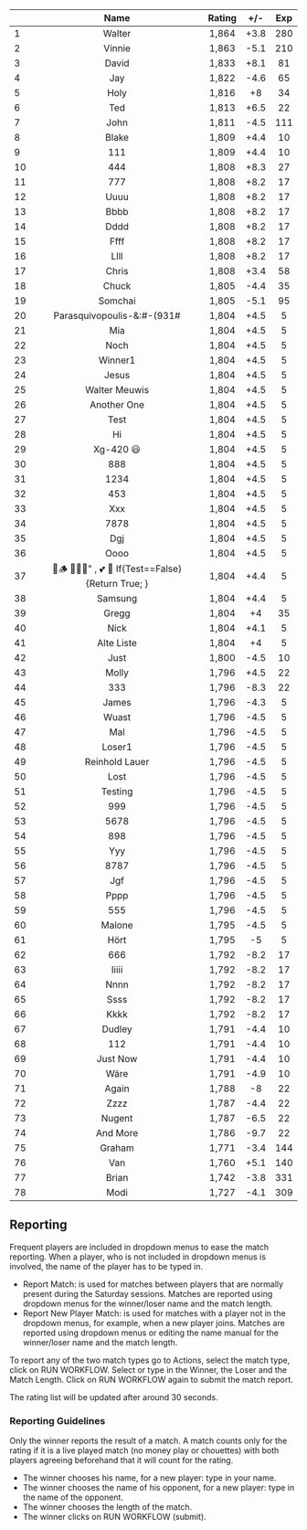 | |Name|Rating|+/-|Exp|
|-|:--:|:----:|:-:|:-:|
|1|Walter|1,864|+3.8|280|
|2|Vinnie|1,863|-5.1|210|
|3|David|1,833|+8.1|81|
|4|Jay|1,822|-4.6|65|
|5|Holy|1,816|+8|34|
|6|Ted|1,813|+6.5|22|
|7|John|1,811|-4.5|111|
|8|Blake|1,809|+4.4|10|
|9|111|1,809|+4.4|10|
|10|444|1,808|+8.3|27|
|11|777|1,808|+8.2|17|
|12|Uuuu|1,808|+8.2|17|
|13|Bbbb|1,808|+8.2|17|
|14|Dddd|1,808|+8.2|17|
|15|Ffff|1,808|+8.2|17|
|16|Llll|1,808|+8.2|17|
|17|Chris|1,808|+3.4|58|
|18|Chuck|1,805|-4.4|35|
|19|Somchai|1,805|-5.1|95|
|20|Parasquivopoulis-&:#-(931#|1,804|+4.5|5|
|21|Mia|1,804|+4.5|5|
|22|Noch|1,804|+4.5|5|
|23|Winner1|1,804|+4.5|5|
|24|Jesus|1,804|+4.5|5|
|25|Walter Meuwis|1,804|+4.5|5|
|26|Another One|1,804|+4.5|5|
|27|Test|1,804|+4.5|5|
|28|Hi|1,804|+4.5|5|
|29|Xg-420 😃|1,804|+4.5|5|
|30|888|1,804|+4.5|5|
|31|1234|1,804|+4.5|5|
|32|453|1,804|+4.5|5|
|33|Xxx|1,804|+4.5|5|
|34|7878|1,804|+4.5|5|
|35|Dgj|1,804|+4.5|5|
|36|Oooo|1,804|+4.5|5|
|37|🍺🪵 🙉🙈🙊" , 💕 🦓 If(Test==False) {Return True; }|1,804|+4.4|5|
|38|Samsung|1,804|+4.4|5|
|39|Gregg|1,804|+4|35|
|40|Nick|1,804|+4.1|5|
|41|Alte Liste|1,804|+4|5|
|42|Just|1,800|-4.5|10|
|43|Molly|1,796|+4.5|22|
|44|333|1,796|-8.3|22|
|45|James|1,796|-4.3|5|
|46|Wuast|1,796|-4.5|5|
|47|Mal|1,796|-4.5|5|
|48|Loser1|1,796|-4.5|5|
|49|Reinhold Lauer|1,796|-4.5|5|
|50|Lost|1,796|-4.5|5|
|51|Testing|1,796|-4.5|5|
|52|999|1,796|-4.5|5|
|53|5678|1,796|-4.5|5|
|54|898|1,796|-4.5|5|
|55|Yyy|1,796|-4.5|5|
|56|8787|1,796|-4.5|5|
|57|Jgf|1,796|-4.5|5|
|58|Pppp|1,796|-4.5|5|
|59|555|1,796|-4.5|5|
|60|Malone|1,795|-4.5|5|
|61|Hört|1,795|-5|5|
|62|666|1,792|-8.2|17|
|63|Iiiii|1,792|-8.2|17|
|64|Nnnn|1,792|-8.2|17|
|65|Ssss|1,792|-8.2|17|
|66|Kkkk|1,792|-8.2|17|
|67|Dudley|1,791|-4.4|10|
|68|112|1,791|-4.4|10|
|69|Just Now|1,791|-4.4|10|
|70|Wäre|1,791|-4.9|10|
|71|Again|1,788|-8|22|
|72|Zzzz|1,787|-4.4|22|
|73|Nugent|1,787|-6.5|22|
|74|And More|1,786|-9.7|22|
|75|Graham|1,771|-3.4|144|
|76|Van|1,760|+5.1|140|
|77|Brian|1,742|-3.8|331|
|78|Modi|1,727|-4.1|309|

 

## Reporting

Frequent players are included in dropdown menus to ease the match reporting.
When a player, who is not included in dropdown menus is involved, the name of the player has to be typed in.

- Report Match:  is used for matches between players that are normally present during the Saturday sessions.
Matches are reported using dropdown menus for the winner/loser name and the match length.
- Report New Player Match:  is used for matches with a player not in the dropdown menus, for example, when a new player joins.
Matches are reported using dropdown menus or editing the name manual for the winner/loser name and the match length.

To report any of the two match types go to Actions, select the match type, click on RUN WORKFLOW.
Select or type in the Winner, the Loser and the Match Length.
Click on RUN WORKFLOW again to submit the match report.

The rating list will be updated after around 30 seconds.

### Reporting Guidelines

Only the winner reports the result of a match.
A match counts only for the rating if it is a live played match (no money play or chouettes)
with both players agreeing beforehand that it will count for the rating.

- The winner chooses his name, for a new player: type in your name.
- The winner chooses the name of his opponent, for a new player: type in the name of the opponent.
- The winner chooses the length of the match.
- The winner clicks on RUN WORKFLOW (submit).
